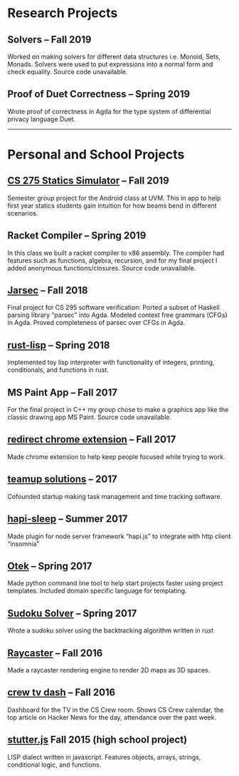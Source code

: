 



# Research Projects

## Solvers – Fall 2019

Worked on making solvers for different data structures i.e. Monoid, Sets, Monads. Solvers were used to put expressions into a normal form and check equality. Source code unavailable.



## Proof of Duet Correctness – Spring 2019

Wrote proof of correctness in Agda for the type system of differential privacy language Duet.



<hr />



# Personal and School Projects

## [CS 275 Statics Simulator](https://github.com/jaywunder/CS-275-Statics-Simulator) – Fall 2019

Semester group project for the Android class at UVM. This in app to help first year statics students gain intuition for how beams bend in different scenarios.



## Racket Compiler – Spring 2019

In this class we built a racket compiler to x86 assembly. The compiler had features such as functions, algebra, recursion, and for my final project I added anonymous functions/closures. Source code unavailable.



## [Jarsec](https://github.com/jaywunder/jarsec-verified) – Fall 2018

Final project for CS 295 software verification: Ported a subset of Haskell parsing library “parsec” into Agda. Modeled context free grammars (CFGs) in Agda. Proved completeness of parsec over CFGs in Agda.



## [rust-lisp](https://github.com/jaywunder/rust-lisp) – Spring 2018

Implemented toy lisp interpreter with functionality of integers, printing, conditionals, and functions in rust.



## MS Paint App – Fall 2017

For the final project in C++ my group chose to make a graphics app like the classic drawing app MS Paint. Source code unavailable.



## [redirect chrome extension](https://github.com/jaywunder/redirect) – Fall 2017

Made chrome extension to help keep people focused while trying to work.



## [teamup solutions](https://github.com/jaywunder/teamup-solutions-app) – 2017

Cofounded startup making task management and time tracking software.



## [hapi-sleep](https://github.com/jaywunder/hapi-sleep) – Summer 2017

Made plugin for node server framework “hapi.js” to integrate with http client “insomnia”



## [Otek](https://github.com/jaywunder/otek) – Spring 2017

Made python command line tool to help start projects faster using project templates. Included domain specific language for templating.



## [Sudoku Solver](https://github.com/jaywunder/sudoku) – Spring 2017

Wrote a sudoku solver using the backtracking algorithm written in rust



## [Raycaster](https://github.com/jaywunder/raycaster) – Fall 2016

Made a raycaster rendering engine to render 2D maps as 3D spaces.



## [crew tv dash](https://github.com/jaywunder/crew-tv-dash) – Fall 2016

Dashboard for the TV in the CS Crew room. Shows CS Crew calendar, the top article on Hacker News for the day, attendance over the past week.



## [stutter.js](https://github.com/jaywunder/stutter.js) Fall 2015 (high school project)

LISP dialect written in javascript. Features objects, arrays, strings, conditional logic, and functions.
